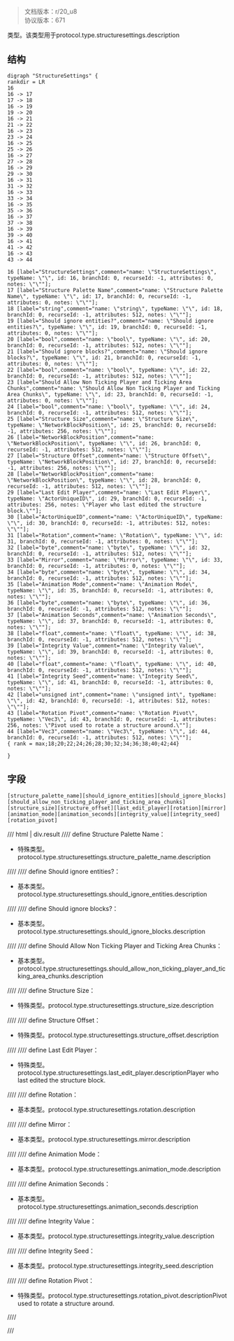 # <!-- md:samp StructureSettings -->

> 文档版本：r/20_u8<br/>协议版本：671

<!-- md:samp StructureSettings -->类型。该类型用于protocol.type.structuresettings.description

## 结构

```viz
digraph "StructureSettings" {
rankdir = LR
16
16 -> 17
17 -> 18
16 -> 19
19 -> 20
16 -> 21
21 -> 22
16 -> 23
23 -> 24
16 -> 25
25 -> 26
16 -> 27
27 -> 28
16 -> 29
29 -> 30
16 -> 31
31 -> 32
16 -> 33
33 -> 34
16 -> 35
35 -> 36
16 -> 37
37 -> 38
16 -> 39
39 -> 40
16 -> 41
41 -> 42
16 -> 43
43 -> 44

16 [label="StructureSettings",comment="name: \"StructureSettings\", typeName: \"\", id: 16, branchId: 0, recurseId: -1, attributes: 0, notes: \"\""];
17 [label="Structure Palette Name",comment="name: \"Structure Palette Name\", typeName: \"\", id: 17, branchId: 0, recurseId: -1, attributes: 0, notes: \"\""];
18 [label="string",comment="name: \"string\", typeName: \"\", id: 18, branchId: 0, recurseId: -1, attributes: 512, notes: \"\""];
19 [label="Should ignore entities?",comment="name: \"Should ignore entities?\", typeName: \"\", id: 19, branchId: 0, recurseId: -1, attributes: 0, notes: \"\""];
20 [label="bool",comment="name: \"bool\", typeName: \"\", id: 20, branchId: 0, recurseId: -1, attributes: 512, notes: \"\""];
21 [label="Should ignore blocks?",comment="name: \"Should ignore blocks?\", typeName: \"\", id: 21, branchId: 0, recurseId: -1, attributes: 0, notes: \"\""];
22 [label="bool",comment="name: \"bool\", typeName: \"\", id: 22, branchId: 0, recurseId: -1, attributes: 512, notes: \"\""];
23 [label="Should Allow Non Ticking Player and Ticking Area Chunks",comment="name: \"Should Allow Non Ticking Player and Ticking Area Chunks\", typeName: \"\", id: 23, branchId: 0, recurseId: -1, attributes: 0, notes: \"\""];
24 [label="bool",comment="name: \"bool\", typeName: \"\", id: 24, branchId: 0, recurseId: -1, attributes: 512, notes: \"\""];
25 [label="Structure Size",comment="name: \"Structure Size\", typeName: \"NetworkBlockPosition\", id: 25, branchId: 0, recurseId: -1, attributes: 256, notes: \"\""];
26 [label="NetworkBlockPosition",comment="name: \"NetworkBlockPosition\", typeName: \"\", id: 26, branchId: 0, recurseId: -1, attributes: 512, notes: \"\""];
27 [label="Structure Offset",comment="name: \"Structure Offset\", typeName: \"NetworkBlockPosition\", id: 27, branchId: 0, recurseId: -1, attributes: 256, notes: \"\""];
28 [label="NetworkBlockPosition",comment="name: \"NetworkBlockPosition\", typeName: \"\", id: 28, branchId: 0, recurseId: -1, attributes: 512, notes: \"\""];
29 [label="Last Edit Player",comment="name: \"Last Edit Player\", typeName: \"ActorUniqueID\", id: 29, branchId: 0, recurseId: -1, attributes: 256, notes: \"Player who last edited the structure block.\""];
30 [label="ActorUniqueID",comment="name: \"ActorUniqueID\", typeName: \"\", id: 30, branchId: 0, recurseId: -1, attributes: 512, notes: \"\""];
31 [label="Rotation",comment="name: \"Rotation\", typeName: \"\", id: 31, branchId: 0, recurseId: -1, attributes: 0, notes: \"\""];
32 [label="byte",comment="name: \"byte\", typeName: \"\", id: 32, branchId: 0, recurseId: -1, attributes: 512, notes: \"\""];
33 [label="Mirror",comment="name: \"Mirror\", typeName: \"\", id: 33, branchId: 0, recurseId: -1, attributes: 0, notes: \"\""];
34 [label="byte",comment="name: \"byte\", typeName: \"\", id: 34, branchId: 0, recurseId: -1, attributes: 512, notes: \"\""];
35 [label="Animation Mode",comment="name: \"Animation Mode\", typeName: \"\", id: 35, branchId: 0, recurseId: -1, attributes: 0, notes: \"\""];
36 [label="byte",comment="name: \"byte\", typeName: \"\", id: 36, branchId: 0, recurseId: -1, attributes: 512, notes: \"\""];
37 [label="Animation Seconds",comment="name: \"Animation Seconds\", typeName: \"\", id: 37, branchId: 0, recurseId: -1, attributes: 0, notes: \"\""];
38 [label="float",comment="name: \"float\", typeName: \"\", id: 38, branchId: 0, recurseId: -1, attributes: 512, notes: \"\""];
39 [label="Integrity Value",comment="name: \"Integrity Value\", typeName: \"\", id: 39, branchId: 0, recurseId: -1, attributes: 0, notes: \"\""];
40 [label="float",comment="name: \"float\", typeName: \"\", id: 40, branchId: 0, recurseId: -1, attributes: 512, notes: \"\""];
41 [label="Integrity Seed",comment="name: \"Integrity Seed\", typeName: \"\", id: 41, branchId: 0, recurseId: -1, attributes: 0, notes: \"\""];
42 [label="unsigned int",comment="name: \"unsigned int\", typeName: \"\", id: 42, branchId: 0, recurseId: -1, attributes: 512, notes: \"\""];
43 [label="Rotation Pivot",comment="name: \"Rotation Pivot\", typeName: \"Vec3\", id: 43, branchId: 0, recurseId: -1, attributes: 256, notes: \"Pivot used to rotate a structure around.\""];
44 [label="Vec3",comment="name: \"Vec3\", typeName: \"\", id: 44, branchId: 0, recurseId: -1, attributes: 512, notes: \"\""];
{ rank = max;18;20;22;24;26;28;30;32;34;36;38;40;42;44}

}

```

## 字段

```title='StructureSettings'
[structure_palette_name][should_ignore_entities][should_ignore_blocks][should_allow_non_ticking_player_and_ticking_area_chunks][structure_size][structure_offset][last_edit_player][rotation][mirror][animation_mode][animation_seconds][integrity_value][integrity_seed][rotation_pivot]
```

/// html | div.result
//// define
Structure Palette Name：[<!-- md:samp string -->](../types/string.md)

- 特殊类型。protocol.type.structuresettings.structure_palette_name.description


////
//// define
Should ignore entities?：<!-- md:samp bool -->

- 基本类型。protocol.type.structuresettings.should_ignore_entities.description


////
//// define
Should ignore blocks?：<!-- md:samp bool -->

- 基本类型。protocol.type.structuresettings.should_ignore_blocks.description


////
//// define
Should Allow Non Ticking Player and Ticking Area Chunks：<!-- md:samp bool -->

- 基本类型。protocol.type.structuresettings.should_allow_non_ticking_player_and_ticking_area_chunks.description


////
//// define
Structure Size：[<!-- md:samp NetworkBlockPosition -->](../types/networkblockposition.md)

- 特殊类型。protocol.type.structuresettings.structure_size.description


////
//// define
Structure Offset：[<!-- md:samp NetworkBlockPosition -->](../types/networkblockposition.md)

- 特殊类型。protocol.type.structuresettings.structure_offset.description


////
//// define
Last Edit Player：[<!-- md:samp ActorUniqueID -->](../types/actoruniqueid.md)

- 特殊类型。protocol.type.structuresettings.last_edit_player.descriptionPlayer who last edited the structure block.


////
//// define
Rotation：<!-- md:samp byte -->

- 基本类型。protocol.type.structuresettings.rotation.description


////
//// define
Mirror：<!-- md:samp byte -->

- 基本类型。protocol.type.structuresettings.mirror.description


////
//// define
Animation Mode：<!-- md:samp byte -->

- 基本类型。protocol.type.structuresettings.animation_mode.description


////
//// define
Animation Seconds：<!-- md:samp float -->

- 基本类型。protocol.type.structuresettings.animation_seconds.description


////
//// define
Integrity Value：<!-- md:samp float -->

- 基本类型。protocol.type.structuresettings.integrity_value.description


////
//// define
Integrity Seed：<!-- md:samp unsigned int -->

- 基本类型。protocol.type.structuresettings.integrity_seed.description


////
//// define
Rotation Pivot：[<!-- md:samp Vec3 -->](../types/vec3.md)

- 特殊类型。protocol.type.structuresettings.rotation_pivot.descriptionPivot used to rotate a structure around.


////

///

